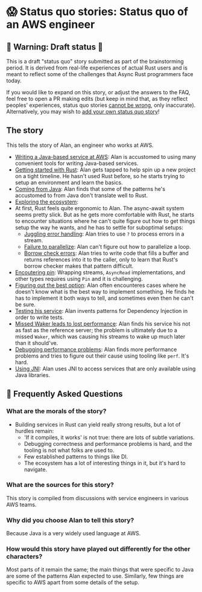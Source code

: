 # 😱 Status quo stories: Status quo of an AWS engineer

## 🚧 Warning: Draft status 🚧

This is a draft "status quo" story submitted as part of the brainstorming period. It is derived from real-life experiences of actual Rust users and is meant to reflect some of the challenges that Async Rust programmers face today. 

If you would like to expand on this story, or adjust the answers to the FAQ, feel free to open a PR making edits (but keep in mind that, as they reflect peoples' experiences, status quo stories [cannot be wrong], only inaccurate). Alternatively, you may wish to [add your own status quo story][htvsq]!

## The story

This tells the story of Alan, an engineer who works at AWS.

* [Writing a Java-based service at AWS](aws_engineer/writing_a_java_based_service.md): Alan is accustomed to using many convenient tools for writing Java-based services.
* [Getting started with Rust](aws_engineer/getting_started_with_rust.md): Alan gets tapped to help spin up a new project on a tight timeline. He hasn't used Rust before, so he starts trying to setup an environment and learn the basics.
* [Coming from Java](aws_engineer/coming_from_java.md): Alan finds that some of the patterns he's accustomed to from Java don't translate well to Rust.
* [Exploring the ecosystem](aws_engineer/ecosystem.md): 
* At first, Rust feels quite ergonomic to Alan. The async-await system seems pretty slick. But as he gets more comfortable with Rust, he starts to encounter situations where he can't quite figure out how to get things setup the way he wants, and he has to settle for suboptimal setups:
    * [Juggling error handling](aws_engineer/juggling_error_handling.md): Alan tries to use `?` to process errors in a stream.
    * [Failure to parallelize](aws_engineer/failure_to_parallelize.md): Alan can't figure out how to parallelize a loop.
    * [Borrow check errors](aws_engineer/borrow_check_errors.md): Alan tries to write code that fills a buffer and returns references into it to the caller, only to learn that Rust's borrow checker makes that pattern difficult.
* [Encoutering pin](aws_engineer/encountering_pin.md): Wrapping streams, `AsyncRead` implementations, and other types requires using `Pin` and it is challenging.
* [Figuring out the best option](aws_engineer/figuring_out_the_best_option.md): Alan often encounteres cases where he doesn't know what is the best way to implement something. He finds he has to implement it both ways to tell, and sometimes even then he can't be sure.
* [Testing his service](aws_engineer/testing_the_service.md): Alan invents patterns for Dependency Injection in order to write tests.
* [Missed Waker leads to lost performance](aws_engineer/missed_wake_leads_to_lost_performance.md): Alan finds his service his not as fast as the reference server; the problem is ultimately due to a missed `Waker`, which was causing his streams to wake up much later than it should've.
* [Debugging performance problems](aws_engineer/debugging_performance_problems.md): Alan finds more performance problems and tries to figure out their cause using tooling like `perf`. It's hard.
* [Using JNI](aws_engineer/using_jni.md): Alan uses JNI to access services that are only available using Java libraries.

## 🤔 Frequently Asked Questions

### **What are the morals of the story?**

* Building services in Rust can yield really strong results, but a lot of hurdles remain:
    * 'If it compiles, it works' is not true: there are lots of subtle variations.
    * Debugging correctness and performance problems is hard, and the tooling is not what folks are used to.
    * Few established patterns to things like DI.
    * The ecosystem has a lot of interesting things in it, but it's hard to navigate.

### **What are the sources for this story?**

This story is compiled from discussions with service engineers in various AWS teams.

### **Why did you choose Alan to tell this story?**

Because Java is a very widely used language at AWS.

### **How would this story have played out differently for the other characters?**

Most parts of it remain the same; the main things that were specific to Java are some of the patterns Alan expected to use. Similarly, few things are specific to AWS apart from some details of the setup.

[character]: ../characters.md
[status quo stories]: ./status_quo.md
[Alan]: ../characters/alan.md
[Grace]: ../characters/grace.md
[Niklaus]: ../characters/niklaus.md
[Barbara]: ../characters/barbara.md
[htvsq]: ../how_to_vision/status_quo.md
[cannot be wrong]: ../how_to_vision/comment.md#comment-to-understand-or-improve-not-to-negate-or-dissuade
